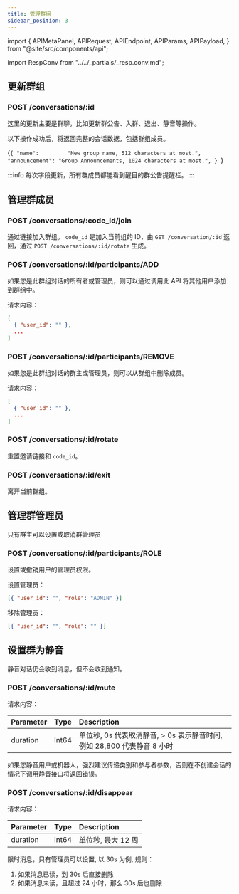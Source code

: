 ```yaml
---
title: 管理群组
sidebar_position: 3
---
```


import {
  APIMetaPanel,
  APIRequest,
  APIEndpoint,
  APIParams,
  APIPayload,
} from "@site/src/components/api";

import RespConv from "../../_partials/_resp.conv.md";

## 更新群组

### POST /conversations/:id

这里的更新主要是群聊，比如更新群公告、入群、退出、静音等操作。

以下操作成功后，将返回完整的会话数据，包括群组成员。

<APIEndpoint url="/conversations/:id" />

<APIMetaPanel scope="Authorized" />

<APIParams p-id="The conversation's id." p-id-required={true} />

<APIPayload>{`{
  "name":         "New group name, 512 characters at most.",
  "announcement": "Group Announcements, 1024 characters at most.",
}
`}</APIPayload>

:::info
每次字段更新，所有群成员都能看到醒目的群公告提醒栏。
:::

<APIRequest
  title="Update Conversation info by ID"
  method="POST"
  url="/conversations/928c5c40-769c-3e97-8387-fb1ae0645311 --data PAYLOAD"
/>

<RespConv />

## 管理群成员

### POST /conversations/:code_id/join

通过链接加入群组。 `code_id` 是加入当前组的 ID，由 `GET /conversation/:id` 返回，通过 `POST /conversations/:id/rotate` 生成。

### POST /conversations/:id/participants/ADD

如果您是此群组对话的所有者或管理员，则可以通过调用此 API 将其他用户添加到群组中。

请求内容：

```json
[
  { "user_id": "" },
  ...
]
```

### POST /conversations/:id/participants/REMOVE

如果您是此群组对话的群主或管理员，则可以从群组中删除成员。

请求内容：

```json
[
  { "user_id": "" },
  ...
]
```

### POST /conversations/:id/rotate

重置邀请链接和 `code_id`。

### POST /conversations/:id/exit

离开当前群组。

## 管理群管理员

只有群主可以设置或取消群管理员

### POST /conversations/:id/participants/ROLE

设置或撤销用户的管理员权限。

设置管理员：

```json
[{ "user_id": "", "role": "ADMIN" }]
```

移除管理员：

```json
[{ "user_id": "", "role": "" }]
```

## 设置群为静音

静音对话仍会收到消息，但不会收到通知。

### POST /conversations/:id/mute

请求内容：

| Parameter    |  Type  | Description                                                                                                         |
| :----------- | :----: | :------------------------------------------------------------------------------------------------------------------ |
| duration     | Int64  | 单位秒, 0s 代表取消静音, > 0s 表示静音时间, 例如 28,800 代表静音 8 小时 |

如果您静音用户或机器人，强烈建议传递类别和参与者参数，否则在不创建会话的情况下调用静音接口将返回错误。

### POST /conversations/:id/disappear

请求内容：

| Parameter    |  Type  | Description                                                                                                         |
| :----------- | :----: | :------------------------------------------------------------------------------------------------------------------ |
| duration     | Int64  | 单位秒, 最大 12 周 |

限时消息，只有管理员可以设置, 以 30s 为例, 规则：

1. 如果消息已读，到 30s 后直接删除
2. 如果消息未读，且超过 24 小时，那么 30s 后也删除
